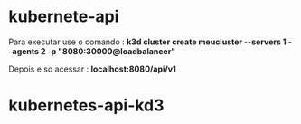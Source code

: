 # kubernete-api

Para executar use o comando : **k3d cluster create meucluster --servers 1 --agents 2 -p "8080:30000@loadbalancer"**

Depois e so acessar :  **localhost:8080/api/v1**
# kubernetes-api-kd3

